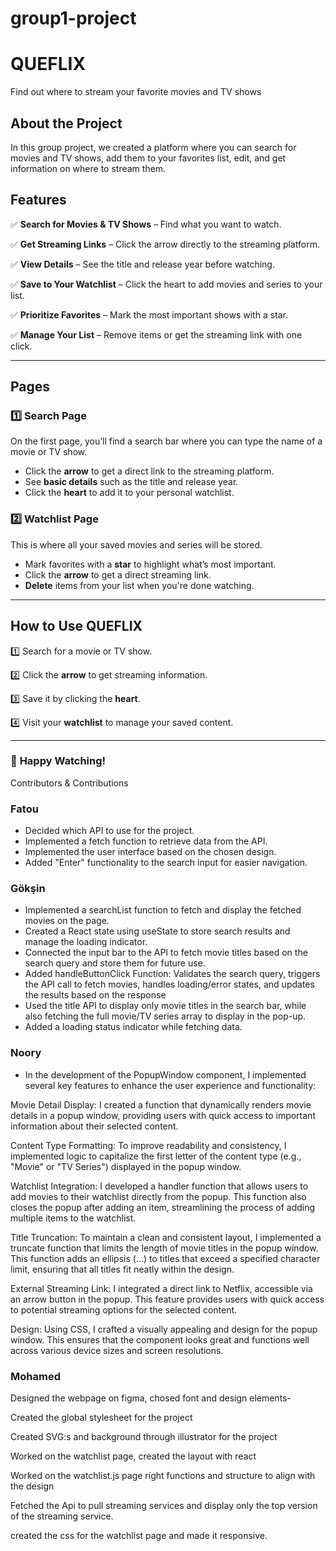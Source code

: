 # group1-project

# **QUEFLIX**

Find out where to stream your favorite movies and TV shows

## **About the Project**

In this group project, we created a platform where you can search for movies and TV shows, add them to your favorites list, edit, and get information on where to stream them.

## **Features**

✅ **Search for Movies & TV Shows** – Find what you want to watch.

✅ **Get Streaming Links** – Click the arrow directly to the streaming platform.

✅ **View Details** – See the title and release year before watching.

✅ **Save to Your Watchlist** – Click the heart to add movies and series to your list.

✅ **Prioritize Favorites** – Mark the most important shows with a star.

✅ **Manage Your List** – Remove items or get the streaming link with one click.

---

## **Pages**

### **1️⃣ Search Page**

On the first page, you’ll find a search bar where you can type the name of a movie or TV show.

- Click the **arrow** to get a direct link to the streaming platform.
- See **basic details** such as the title and release year.
- Click the **heart** to add it to your personal watchlist.

### **2️⃣ Watchlist Page**

This is where all your saved movies and series will be stored.

- Mark favorites with a **star** to highlight what’s most important.
- Click the **arrow** to get a direct streaming link.
- **Delete** items from your list when you're done watching.

---

## **How to Use QUEFLIX**

1️⃣ Search for a movie or TV show.

2️⃣ Click the **arrow** to get streaming information.

3️⃣ Save it by clicking the **heart**.

4️⃣ Visit your **watchlist** to manage your saved content.

---

### 🚀 **Happy Watching!**

Contributors & Contributions

### **Fatou**

- Decided which API to use for the project.
- Implemented a fetch function to retrieve data from the API.
- Implemented the user interface based on the chosen design.
- Added "Enter" functionality to the search input for easier navigation.

### **Gökşin**

- Implemented a searchList function to fetch and display the fetched movies on the page.
- Created a React state using useState to store search results and manage the loading indicator.
- Connected the input bar to the API to fetch movie titles based on the search query and store them for future use.
- Added handleButtonClick Function: Validates the search query, triggers the API call to fetch movies, handles loading/error states, and updates the results based on the response
- Used the title API to display only movie titles in the search bar, while also fetching the full movie/TV series array to display in the pop-up.
- Added a loading status indicator while fetching data.

### **Noory**

- In the development of the PopupWindow component, I implemented several key features to enhance the user experience and functionality:

Movie Detail Display:
I created a function that dynamically renders movie details in a popup window, providing users with quick access to important information about their selected content.

Content Type Formatting:
To improve readability and consistency, I implemented logic to capitalize the first letter of the content type (e.g., "Movie" or "TV Series") displayed in the popup window.

Watchlist Integration:
I developed a handler function that allows users to add movies to their watchlist directly from the popup. This function also closes the popup after adding an item, streamlining the process of adding multiple items to the watchlist.

Title Truncation:
To maintain a clean and consistent layout, I implemented a truncate function that limits the length of movie titles in the popup window. This function adds an ellipsis (...) to titles that exceed a specified character limit, ensuring that all titles fit neatly within the design.

External Streaming Link:
I integrated a direct link to Netflix, accessible via an arrow button in the popup. This feature provides users with quick access to potential streaming options for the selected content.

Design:
Using CSS, I crafted a visually appealing and design for the popup window. This ensures that the component looks great and functions well across various device sizes and screen resolutions.

### **Mohamed**

Designed the webpage on figma, chosed font and design elements-

Created the global stylesheet for the project

Created SVG:s and background through illustrator for the project

Worked on the watchlist page, created the layout with react

Worked on the watchlist.js page right functions and structure to align with the design

Fetched the Api to pull streaming services and display only the top version of the streaming service.

created the css for the watchlist page and made it responsive.
